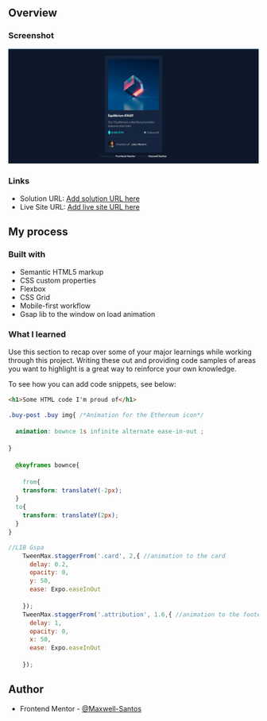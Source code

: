 ## Overview
### Screenshot

![Card NFT](./images/screenshot.jpg)
### Links

- Solution URL: [Add solution URL here](https://your-solution-url.com)
- Live Site URL: [Add live site URL here](https://nft-seven-nu.vercel.app/)

## My process

### Built with

- Semantic HTML5 markup
- CSS custom properties
- Flexbox
- CSS Grid
- Mobile-first workflow
- Gsap lib to the window on load animation

### What I learned

Use this section to recap over some of your major learnings while working through this project. Writing these out and providing code samples of areas you want to highlight is a great way to reinforce your own knowledge.

To see how you can add code snippets, see below:

```html
<h1>Some HTML code I'm proud of</h1>
```
```css
.buy-post .buy img{ /*Animation for the Ethereum icon*/

  animation: bownce 1s infinite alternate ease-in-out ;

}

  @keyframes bownce{
    
    from{
    transform: translateY(-2px);
  }
  to{
    transform: translateY(2px);
  } 
}

```
```js
//LIB Gspa
    TweenMax.staggerFrom('.card', 2,{ //animation to the card
      delay: 0.2, 
      opacity: 0,
      y: 50,
      ease: Expo.easeInOut

    });
    TweenMax.staggerFrom('.attribution', 1.6,{ //animation to the footer
      delay: 1,
      opacity: 0,
      x: 50,
      ease: Expo.easeInOut

    });
```
## Author

- Frontend Mentor - [@Maxwell-Santos](https://www.frontendmentor.io/profile/Maxwell-Santos)
